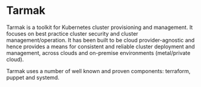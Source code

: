 Tarmak
======

Tarmak is a toolkit for Kubernetes cluster provisioning and management. It
focuses on best practice cluster security and cluster management/operation. It
has been built to be cloud provider-agnostic and hence provides a means for
consistent and reliable cluster deployment and management, across clouds and
on-premise environments (metal/private cloud).

Tarmak uses a number of well known and proven components: terraform, puppet and
systemd.
